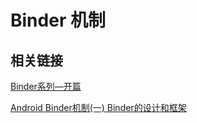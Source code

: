 # Binder 机制

## 相关链接

[Binder系列—开篇](http://gityuan.com/2015/10/31/binder-prepare/)

[Android Binder机制\(一\) Binder的设计和框架](http://wangkuiwu.github.io/2014/09/01/Binder-Introduce/)

